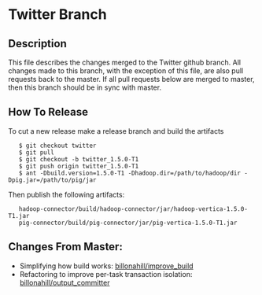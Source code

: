 # Twitter Branch

## Description
This file describes the changes merged to the Twitter github branch. All changes made to this
branch, with the exception of this file, are also pull requests back to the master. If all
pull requests below are merged to master, then this branch should be in sync with master.

## How To Release

To cut a new release make a release branch and build the artifacts

```
   $ git checkout twitter
   $ git pull
   $ git checkout -b twitter_1.5.0-T1
   $ git push origin twitter_1.5.0-T1
   $ ant -Dbuild.version=1.5.0-T1 -Dhadoop.dir=/path/to/hadoop/dir -Dpig.jar=/path/to/pig/jar
```

Then publish the following artifacts:

```
   hadoop-connector/build/hadoop-connector/jar/hadoop-vertica-1.5.0-T1.jar
   pig-connector/build/pig-connector/jar/pig-vertica-1.5.0-T1.jar
```

## Changes From Master:

* Simplifying how build works: [billonahill/improve_build](https://github.com/vertica/Vertica-Hadoop-Connector/pull/2)
* Refactoring to improve per-task transaction isolation: [billonahill/output_committer](https://github.com/vertica/Vertica-Hadoop-Connector/pull/3)
